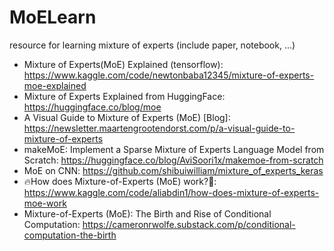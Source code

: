 # MoELearn
resource for learning mixture of experts (include paper, notebook, ...)


* Mixture of Experts(MoE) Explained (tensorflow): https://www.kaggle.com/code/newtonbaba12345/mixture-of-experts-moe-explained
*  Mixture of Experts Explained from HuggingFace: https://huggingface.co/blog/moe
*  A Visual Guide to Mixture of Experts (MoE) [Blog]: https://newsletter.maartengrootendorst.com/p/a-visual-guide-to-mixture-of-experts
*  makeMoE: Implement a Sparse Mixture of Experts Language Model from Scratch: https://huggingface.co/blog/AviSoori1x/makemoe-from-scratch
*  MoE on CNN: https://github.com/shibuiwilliam/mixture_of_experts_keras
*  🔥How does Mixture-of-Experts (MoE) work?🚀: https://www.kaggle.com/code/aliabdin1/how-does-mixture-of-experts-moe-work
*  Mixture-of-Experts (MoE): The Birth and Rise of Conditional Computation: https://cameronrwolfe.substack.com/p/conditional-computation-the-birth


